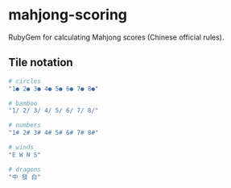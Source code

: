 mahjong-scoring
================

RubyGem for calculating Mahjong scores (Chinese official rules).

Tile notation
-------------

```ruby
# circles
"1● 2● 3● 4● 5● 6● 7● 8●"

# bamboo
"1/ 2/ 3/ 4/ 5/ 6/ 7/ 8/"

# numbers
"1# 2# 3# 4# 5# 6# 7# 8#"

# winds
"E W N S"

# dragons
"中 發 白"

